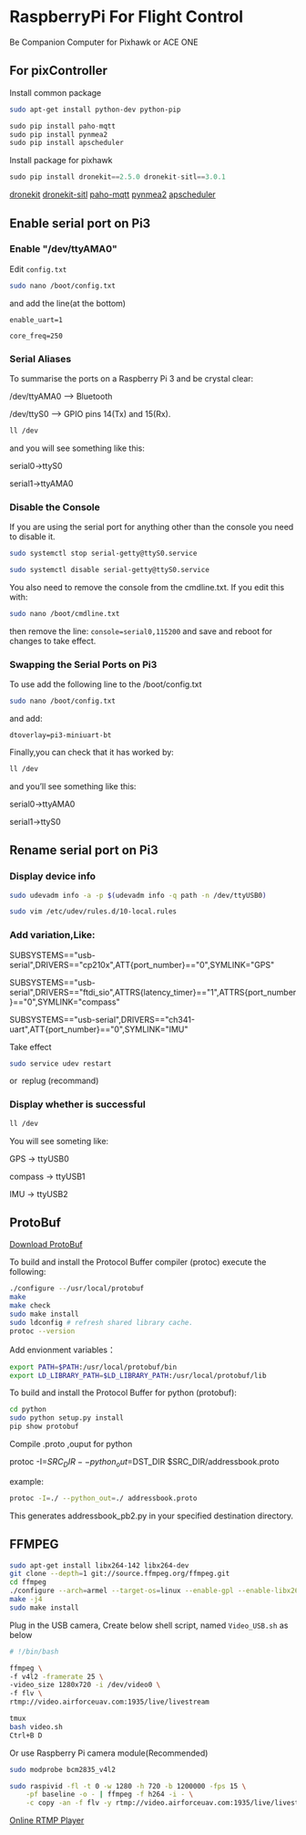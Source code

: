 # RaspberryPi For Flight Control
Be Companion Computer for Pixhawk or ACE ONE

## For pixController

Install common package
```bash
sudo apt-get install python-dev python-pip
```
```python
sudo pip install paho-mqtt
sudo pip install pynmea2
sudo pip install apscheduler
```

Install package for pixhawk
```python
sudo pip install dronekit==2.5.0 dronekit-sitl==3.0.1
```
[dronekit](http://python.dronekit.io/about/index.html) [dronekit-sitl](https://github.com/dronekit/dronekit-sitl)
[paho-mqtt](https://pypi.python.org/pypi/paho-mqtt/1.1)
[pynmea2](https://github.com/Knio/pynmea2) [apscheduler](https://apscheduler.readthedocs.io/en/latest/userguide.html)

## Enable serial port on Pi3

### Enable "/dev/ttyAMA0"

Edit `config.txt`

```bash
sudo nano /boot/config.txt
```

and add the line(at the bottom)

`enable_uart=1`

`core_freq=250`

### Serial Aliases

To summarise the ports on a Raspberry Pi 3 and be crystal clear:

/dev/ttyAMA0 --> Bluetooth

/dev/ttyS0   --> GPIO pins 14(Tx) and 15(Rx).

```bash
ll /dev
```

and you will see something like this:   

serial0->ttyS0  

serial1->ttyAMA0

### Disable the Console

If you are using the serial port for anything other than the console you need to disable it.

```bash
sudo systemctl stop serial-getty@ttyS0.service

sudo systemctl disable serial-getty@ttyS0.service

```

You also need to remove the console from the cmdline.txt. If you edit this with:

```bash
sudo nano /boot/cmdline.txt
```

then remove the line: `console=serial0,115200` and save and reboot for changes to take effect.

### Swapping the Serial Ports on Pi3

To use add the following line to the /boot/config.txt

```bash
sudo nano /boot/config.txt
```

and add:

`dtoverlay=pi3-miniuart-bt`

Finally,you can check that it has worked by:

```bash
ll /dev
```

and you’ll see something like this:

serial0->ttyAMA0

serial1->ttyS0

## Rename serial port on Pi3

### Display device info
```bash
sudo udevadm info -a -p $(udevadm info -q path -n /dev/ttyUSB0)
```

```bash
sudo vim /etc/udev/rules.d/10-local.rules
```

### Add variation,Like:

SUBSYSTEMS=="usb-serial",DRIVERS=="cp210x",ATT{port_number}=="0",SYMLINK="GPS"

SUBSYSTEMS=="usb-serial",DRIVERS=="ftdi_sio",ATTRS{latency_timer}=="1",ATTRS{port_number}=="0",SYMLINK="compass"

SUBSYSTEMS=="usb-serial",DRIVERS=="ch341-uart",ATT{port_number}=="0",SYMLINK="IMU"

Take effect
```bash 
sudo service udev restart
```
or  replug (recommand)

### Display whether is successful
```bash
ll /dev
```
You will see someting like:

GPS -> ttyUSB0

compass -> ttyUSB1

IMU -> ttyUSB2

## ProtoBuf

[Download ProtoBuf](https://github.com/google/protobuf/releases)

To build and install the Protocol Buffer compiler (protoc) execute the following:
```bash
./configure --/usr/local/protobuf
make
make check
sudo make install
sudo ldconfig # refresh shared library cache.
protoc --version
```
Add envionment variables：
```bash
export PATH=$PATH:/usr/local/protobuf/bin
export LD_LIBRARY_PATH=$LD_LIBRARY_PATH:/usr/local/protobuf/lib
```
To build and install the Protocol Buffer for python (protobuf):
```bash
cd python
sudo python setup.py install
pip show protobuf
```
Compile .proto ,ouput for python

protoc -I=$SRC_DIR --python_out=$DST_DIR $SRC_DIR/addressbook.proto

example:
```bash
protoc -I=./ --python_out=./ addressbook.proto
```
This generates addressbook_pb2.py in your specified destination directory.
## FFMPEG

```bash
sudo apt-get install libx264-142 libx264-dev
git clone --depth=1 git://source.ffmpeg.org/ffmpeg.git
cd ffmpeg
./configure --arch=armel --target-os=linux --enable-gpl --enable-libx264 --enable-nonfree
make -j4
sudo make install
```

Plug in the USB camera, Create below shell script, named `Video_USB.sh` as below

```bash
# !/bin/bash

ffmpeg \
-f v4l2 -framerate 25 \
-video_size 1280x720 -i /dev/video0 \
-f flv \
rtmp://video.airforceuav.com:1935/live/livestream
```

```bash
tmux
bash video.sh
Ctrl+B D
```

Or use Raspberry Pi camera module(Recommended)

```bash
sudo modprobe bcm2835_v4l2
```

```bash
sudo raspivid -fl -t 0 -w 1280 -h 720 -b 1200000 -fps 15 \
    -pf baseline -o - | ffmpeg -f h264 -i - \
    -c copy -an -f flv -y rtmp://video.airforceuav.com:1935/live/livestream
```

[Online RTMP Player](https://www.hlsplayer.net/rtmp-player)
